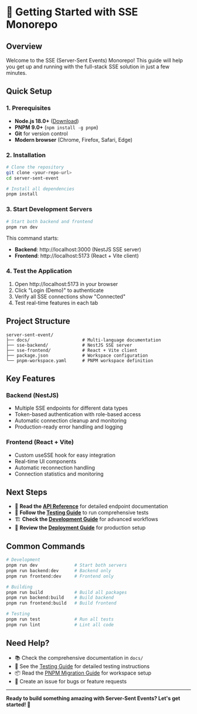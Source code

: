 # 🚀 Getting Started with SSE Monorepo

## Overview

Welcome to the SSE (Server-Sent Events) Monorepo! This guide will help you get up and running with the full-stack SSE solution in just a few minutes.

## Quick Setup

### 1. Prerequisites
- **Node.js 18.0+** ([Download](https://nodejs.org/))
- **PNPM 9.0+** (`npm install -g pnpm`)
- **Git** for version control
- **Modern browser** (Chrome, Firefox, Safari, Edge)

### 2. Installation
```bash
# Clone the repository
git clone <your-repo-url>
cd server-sent-event

# Install all dependencies
pnpm install
```

### 3. Start Development Servers
```bash
# Start both backend and frontend
pnpm run dev
```

This command starts:
- **Backend**: http://localhost:3000 (NestJS SSE server)
- **Frontend**: http://localhost:5173 (React + Vite client)

### 4. Test the Application
1. Open http://localhost:5173 in your browser
2. Click "Login (Demo)" to authenticate
3. Verify all SSE connections show "Connected"
4. Test real-time features in each tab

## Project Structure

```
server-sent-event/
├── docs/                    # Multi-language documentation
├── sse-backend/             # NestJS SSE server
├── sse-frontend/            # React + Vite client
├── package.json             # Workspace configuration
└── pnpm-workspace.yaml      # PNPM workspace definition
```

## Key Features

### Backend (NestJS)
- Multiple SSE endpoints for different data types
- Token-based authentication with role-based access
- Automatic connection cleanup and monitoring
- Production-ready error handling and logging

### Frontend (React + Vite)
- Custom useSSE hook for easy integration
- Real-time UI components
- Automatic reconnection handling
- Connection statistics and monitoring

## Next Steps

- 📖 **Read the [API Reference](../api/backend.md)** for detailed endpoint documentation
- 🧪 **Follow the [Testing Guide](./testing.md)** to run comprehensive tests
- 🏗️ **Check the [Development Guide](./development.md)** for advanced workflows
- 🚀 **Review the [Deployment Guide](../deployment/production.md)** for production setup

## Common Commands

```bash
# Development
pnpm run dev              # Start both servers
pnpm run backend:dev      # Backend only
pnpm run frontend:dev     # Frontend only

# Building
pnpm run build            # Build all packages
pnpm run backend:build    # Build backend
pnpm run frontend:build   # Build frontend

# Testing
pnpm run test             # Run all tests
pnpm run lint             # Lint all code
```

## Need Help?

- 📚 Check the comprehensive documentation in `docs/`
- 🧪 See the [Testing Guide](../../TESTING-GUIDE.md) for detailed testing instructions
- 📦 Read the [PNPM Migration Guide](../../PNPM-MIGRATION.md) for workspace setup
- 🐛 Create an issue for bugs or feature requests

---

**Ready to build something amazing with Server-Sent Events? Let's get started! 🚀**